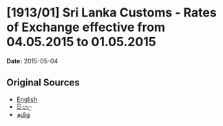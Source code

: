# [1913/01] Sri Lanka Customs - Rates of Exchange effective from 04.05.2015 to 01.05.2015

**Date:** 2015-05-04

## Original Sources

- [English](https://documents.gov.lk/view/extra-gazettes/2015/5/1913-01_E.pdf)
- [සිංහල](https://documents.gov.lk/view/extra-gazettes/2015/5/1913-01_S.pdf)
- [தமிழ்](https://documents.gov.lk/view/extra-gazettes/2015/5/1913-01_T.pdf)

